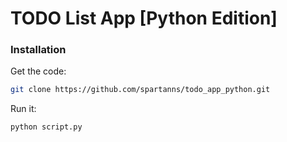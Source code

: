 # TODO List App [Python Edition]

### Installation

Get the code:

```bash
git clone https://github.com/spartanns/todo_app_python.git
```

Run it:

```bash
python script.py
```

